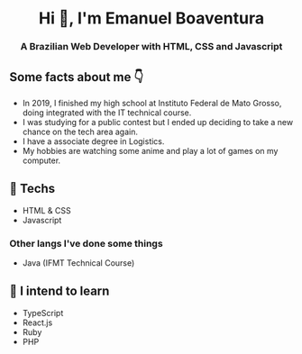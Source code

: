 <h1 align="center">Hi 👋, I'm Emanuel Boaventura</h1>
<h3 align="center">A Brazilian Web Developer with HTML, CSS and Javascript</h3>

## Some facts about me 👇

- In 2019, I finished my high school at Instituto Federal de Mato Grosso, doing integrated with the IT technical course.
- I was studying for a public contest but I ended up deciding to take a new chance on the tech area again.
- I have a associate degree in Logistics.
- My hobbies are watching some anime and play a lot of games on my computer.

## 🔭 Techs
- HTML & CSS
- Javascript

### Other langs I've done some things
- Java (IFMT Technical Course) 

## 🌱 I intend to learn
- TypeScript
- React.js
- Ruby
- PHP
